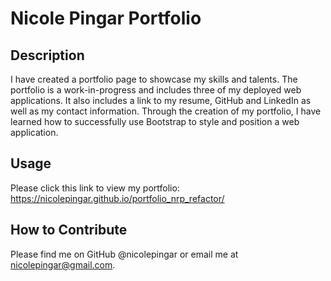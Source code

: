 # Nicole Pingar Portfolio

## Description
I have created a portfolio page to showcase my skills and talents. The portfolio is a work-in-progress and includes three of my deployed web applications. It also includes a link to my resume, GitHub and LinkedIn as well as my contact information. Through the creation of my portfolio, I have learned how to successfully use Bootstrap to style and position a web application.

## Usage
Please click this link to view my portfolio: https://nicolepingar.github.io/portfolio_nrp_refactor/

## How to Contribute
Please find me on GitHub @nicolepingar or email me at nicolepingar@gmail.com.